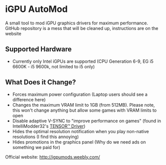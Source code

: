 # iGPU AutoMod
A small tool to mod iGPU graphics drivers for maximum performance. GitHub repository is a mess that will be cleaned up, instructions are on the website 

## Supported Hardware
 - Currently only Intel iGPUs are supported (CPU Generation 6-9, EG i5 6600K - i5 9600k, not limited to i5 only)

## What Does it Change?
 - Forces maximum power configuration (Laptop users should see a difference here)
 - Changes the maximum VRAM limit to 1GB (from 512MB). Please note, this won't change anything but allow some games with VRAM limits to open
 - Disable adaptive V-SYNC to "improve performance on games" (found in IntelliModder32's [TENSOR™ Driver](https://imo32.weebly.com))
 - Hides the optimal resolution notification when you play non-native resolutions (I find this annoying)
 - Hides promotions in the graphics panel (Why do we need ads on something we paid for)

Official website: http://igpumods.weebly.com/
